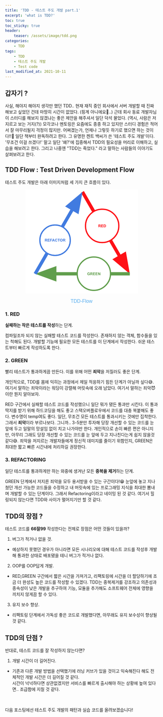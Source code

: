 ```yaml
---
title: 'TDD - 테스트 주도 개발 part.1'
excerpt: 'what is TDD?'
toc: true
toc_sticky: true
header:
    teaser: /assets/image/tdd.png
categories:
    - TDD
tags:
    - TDD 
    - 테스트 주도 개발
    - Test code
last_modified_at: 2021-10-11
---
```


## 갑자기 ?
사실, 해야지 해야지 생각만 했던 TDD.. 현재 재직 중인 회사에서 서버 개발할 때 진짜 해보고 싶었던 건데 마땅히 시간이 없었다. (핑계 아니에요🤣..)
근데 회사 동료 개발자님이 스터디를 해보지 않겠냐는 좋은 제안을 해주셔서 일단 덕석 물었다. (역시, 사람은 저지르고 보는 거지(?))
모각코나 멘토링은 요즘에도 종종 하고 있지만 스터디 경험은 적어서 잘 마무리될지 걱정이 많지만. 어쩌겠는가, 언제나 그렇듯 하기로 했으면 하는 것이다!!👊
일단 책부터 완독하려고 한다. 그 유명한 켄트 백씨가 쓴 '테스트 주도 개발'이다.
'무조건 이걸 쓰겠다!' 말고 일단 '왜?'에 집중해서 TDD의 필요성을 머리로 이해하고, 실습을 해보려고 한다.
그리고 나중엔 "TDD는 죽었다." 라고 말하는 사람들의 이야기도 살펴보려고 한다. 


## TDD Flow : Test Driven Development Flow
테스트 주도 개발은 아래 이미지처럼 세 가지 큰 흐름이 있다.
<p align="center"><img src="/assets/image/tdd_flow.png"></p>
<div style="text-align: center; font: caption; color: #55acee">TDD-Flow</div>


### 1. RED
**실패하는 작은 테스트를 작성**하는 단계.

컴파일조차 되지 않는 실패할 테스트 코드를 작성한다.
존재하지 않는 객체, 함수들을 있는 척해도 된다. 
개발할 기능에 필요한 모든 테스트를 이 단계에서 작성한다.
쉬운 테스트부터 빠르게 작성하도록 한다. 

### 2. GREEN
빨리 테스트가 통과하게끔 만든다. 이를 위해 어떤 **죄악**을 저질러도 좋은 단계.

개인적으로, TDD를 몸에 익히는 과정에서 제일 적응하기 힘든 단계가 아닐까 싶다😅.
여기서 말하는 죄악이라는 워딩이 강렬해 머릿속에 오래 남았다. 여기서 말하는 죄악😈이란 뭔지 알아보자.

RED 구간에서 실패할 테스트 코드를 작성했으니 일단 뭐가 됐든 통과만 시킨다. 
이 통과 딱지를 받기 위해 하드코딩을 해도 좋고 스택오버플로우에서 코드를 대충 복붙해도 좋다. 변수명이 temp여도 좋다.
일단, 무조건 모든 테스트를 통과시키는 것에만 집착한다.
그래서 **죄악**이라 부르나보다. 
그니까.. 3-5분만 투자해 당장 개선할 수 있는 코드를 눈 앞에 두고 일말의 망설임 없이 치고 나가야만 한다. 
개인적으로 손이 빠른 편은 아니지만, 아무리 그래도 당장 개선할 수 있는 코드를 눈 앞에 두고 지나친다는게 쉽지 않을것 같다😅.
죄악을 저지르는 개발자들에게 정신적 데미지를 줄이기 위함인지, GREEN은 최대한 짧고 빠른 시간내에 처리하길 권장한다.


### 3. REFACTORING 
일단 테스트를 통과하게만 하는 와중에 생겨난 모든 **중복을 제거**하는 단계.

GREEN 단계에서 저지른 죄악을 모두 용서받을 수 있는 구간이다!😁
눈앞에 놓고 지나쳤던 개선 가능한 코드들을 수정하고 내 머릿속에 있는 프로그래밍 지식을 최대한 뽐내며 개발할 수 있는 단계이다.
그래서 Refactoring이라고 네이밍 된 것 같다. 
여기서 힐링되지 않는다면 TDD와 사이가 멀어지기만 할 것 같다.


## TDD의 장점 ?
테스트 코드를 **66잘99** 작성한다는 전제로 장점은 어떤 것들이 있을까?

1. 버그가 적거나 없을 것.  
- 예상하지 못했던 경우가 아니라면 모든 시나리오에 대해 테스트 코드를 작성후 개발해 통과한 상태로 배포됐을 테니 버그가 적거나 없다. 

2. OOP를 OOP답게 개발.  
- RED,GREEN 구간에서 짧은 시간을 가져가고, 리팩토링에 시간을 더 할당하기에 조금 더 완성도 높은 코드를 작성할 수 있겠다. 
TDD는 중복제거를 강조하고 의존성과 종속성이 낮은 개발을 추구하여 기능, 모듈을 추가해도 소프트웨어 전체에 영향을 끼치지 않게끔 할 수 있다. 

3. 유지 보수 향상.  
- 리팩토링 단계에서 가독성 좋은 코드로 개발했다면, 아무래도 유지 보수성이 향상될 것 같다. 


## TDD의 단점 ?
반대로, 테스트 코드를 잘 작성하지 않는다면?

1. 개발 시간이 더 길어진다.  
- 기존과 다른 개발 방법을 선택했기에 러닝 커브가 있을 것이고 익숙해진다 해도 전체적인 개발 시간은 더 길어질 것 같다.  
시간이 넉넉하다면 상관없겠지만 서비스를 빠르게 출시해야 하는 상황에 높여 있다면.. 조급함에 지칠 것 같다.   

<br>
<br>
다음 포스팅에선 테스트 주도 개발의 패턴과 실습 코드를 올려보겠습니다!